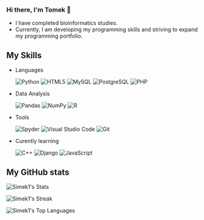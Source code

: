 ### Hi there, I'm Tomek 👋

- I have completed bioinformatics studies.
- Currently, I am developing my programming skills and striving to expand my programming portfolio.

<h2>My Skills</h2>

- Languages

  ![Python](https://img.shields.io/badge/Python-430E8C?style=flat&logo=python)
  ![HTML5](https://img.shields.io/badge/HTML5-430E8C?style=flat&logo=html5)
  ![MySQL](https://img.shields.io/badge/MySQL-430E8C?style=flat&logo=mysql)
  ![PostgreSQL](https://img.shields.io/badge/PostgreSQL-430E8C?style=flat&logo=postgresql)
  ![PHP](https://img.shields.io/badge/PHP-430E8C?style=flat&logo=php)

- Data Analysis

  ![Pandas](https://img.shields.io/badge/Pandas-430E8C?style=flat&logo=pandas)
  ![NumPy](https://img.shields.io/badge/NumPy-430E8C?style=flat&logo=numpy)
  ![R](https://img.shields.io/badge/R-430E8C?style=flat&logo=r)
  
- Tools

  ![Spyder](https://img.shields.io/badge/Spyder-430E8C?style=flat&logo=spyder%20ide)
  ![Visual Studio Code](https://img.shields.io/badge/VS%20Code-430E8C?style=flat&logo=visual%20studio%20code)
  ![Git](https://img.shields.io/badge/Git-430E8C?style=flat&logo=git)
  

- Curently learning

  ![C++](https://img.shields.io/badge/C++-430E8C?style=flat&logo=c%2B%2B)
  ![Django](https://img.shields.io/badge/Django-430E8C?style=flat&logo=django)
  ![JavaScript](https://img.shields.io/badge/JavaScript-430E8C?style=flat&logo=javascript)

<h2>My GitHub stats</h2>

  ![Simek1's Stats](https://github-readme-stats.vercel.app/api?username=Simek1&theme=shades-of-purple&show_icons=true&hide_border=true&count_private=true)

  ![Simek1's Streak](https://github-readme-streak-stats.herokuapp.com/?user=Simek1&theme=shades-of-purple&hide_border=true)

  ![Simek1's Top Languages](https://github-readme-stats.vercel.app/api/top-langs/?username=Simek1&theme=shades-of-purple&show_icons=true&hide_border=true&layout=compact)

